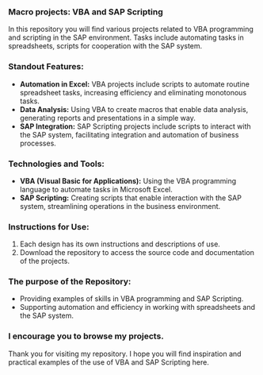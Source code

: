 ### Macro projects: VBA and SAP Scripting
In this repository you will find various projects related to VBA programming and scripting in the SAP environment.
Tasks include automating tasks in spreadsheets, scripts for cooperation with the SAP system.

### Standout Features:
- **Automation in Excel:** VBA projects include scripts to automate routine spreadsheet tasks, increasing efficiency and eliminating monotonous tasks.
- **Data Analysis:** Using VBA to create macros that enable data analysis, generating reports and presentations in a simple way.
- **SAP Integration:** SAP Scripting projects include scripts to interact with the SAP system, facilitating integration and automation of business processes.

### Technologies and Tools:
- **VBA (Visual Basic for Applications):** Using the VBA programming language to automate tasks in Microsoft Excel.
- **SAP Scripting:** Creating scripts that enable interaction with the SAP system, streamlining operations in the business environment.

### Instructions for Use:
1. Each design has its own instructions and descriptions of use.
2. Download the repository to access the source code and documentation of the projects.

### The purpose of the Repository:
- Providing examples of skills in VBA programming and SAP Scripting.
- Supporting automation and efficiency in working with spreadsheets and the SAP system.

### I encourage you to browse my projects.
Thank you for visiting my repository. I hope you will find inspiration and practical examples of the use of VBA and SAP Scripting here.
